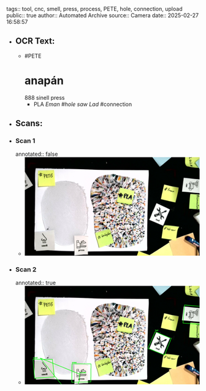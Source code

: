 tags:: tool, cnc, smell, press, process, PETE, hole, connection, upload
public:: true
author:: Automated Archive
source:: Camera
date:: 2025-02-27 16:58:57

- ## OCR Text:
	- #PETE
	  # anapán
	  888
	  sinell
	  press
	  * PLA
	  *Eman
	  #hole saw
	  Lad*
	  #connection
- ## Scans:
- ### Scan 1
  annotated:: false
	- ![./assets/scans/2025-02-27T16-58-57-7395.jpg](./assets/scans/2025-02-27T16-58-57-7395.jpg)
- ### Scan 2
  annotated:: true
	- ![./assets/scans/2025-02-27T16-58-57-7657.jpg](./assets/scans/2025-02-27T16-58-57-7657.jpg)